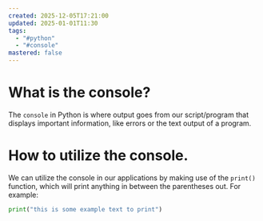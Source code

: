```yaml
---
created: 2025-12-05T17:21:00
updated: 2025-01-01T11:30
tags:
  - "#python"
  - "#console"
mastered: false
---
```

# What is the console? 

The `console` in Python is where output goes from our script/program that displays important information, like errors or the text output of a program.

# How to utilize the console.

We can utilize the console in our applications by making use of the `print()` function, which will print anything in between the parentheses out. For example:

```python
print("this is some example text to print")
```


